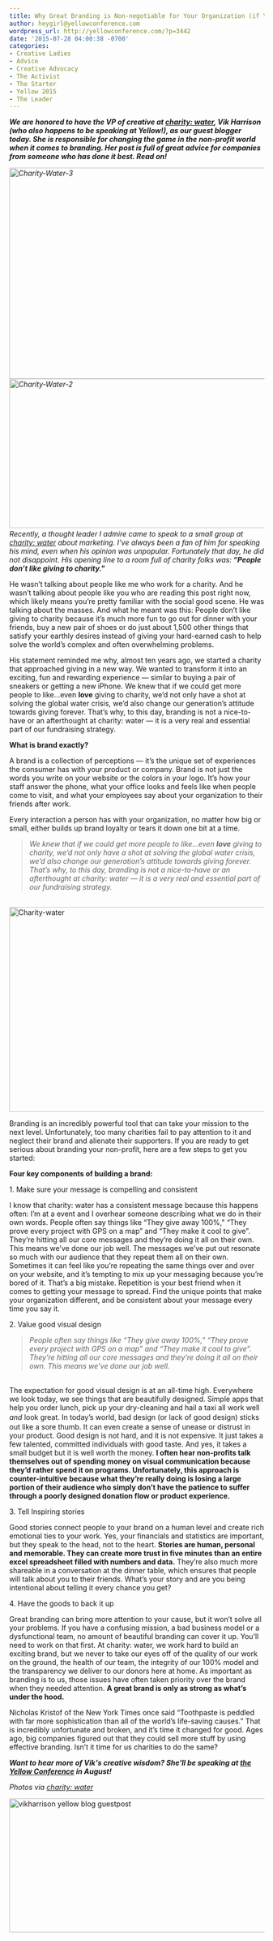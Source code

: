 ```yaml
---
title: Why Great Branding is Non-negotiable for Your Organization (if You Want to Change the World)
author: heygirl@yellowconference.com
wordpress_url: http://yellowconference.com/?p=3442
date: '2015-07-28 04:00:38 -0700'
categories:
- Creative Ladies
- Advice
- Creative Advocacy
- The Activist
- The Starter
- Yellow 2015
- The Leader
---
```

<p><em><strong>We are honored to have the VP of creative at <a href="http://www.charitywater.org/?utm_medium=ppc&amp;utm_source=adwords&amp;utm_campaign=brand&amp;utm_content=brandcw5&amp;gclid=Cj0KEQjw58ytBRDMg-HVn4LuqasBEiQAhPkhuva01B7FnDK4xjZHpqwDvJq6gZzb5sD-aQ1eKogXYG0aAj-58P8HAQ" target="_blank">charity: water</a>, Vik Harrison (who also happens to be speaking at Yellow!), as our guest blogger today. She is responsible for changing the game in the non-profit world when it comes to branding. Her post is full of great advice for companies from someone who has done it best. Read on!</strong></em></p>
<p><em><a href="http://yellowconference.com/wp-content/uploads/2015/07/Charity-Water-3.png"><img class="aligncenter size-full wp-image-3454" src="http://yellowconference.com/wp-content/uploads/2015/07/Charity-Water-3.png" alt="Charity-Water-3" width="700" height="416" /></a><br />
<a href="http://yellowconference.com/wp-content/uploads/2015/07/Charity-Water-2.png"><img class="aligncenter size-full wp-image-3453" src="http://yellowconference.com/wp-content/uploads/2015/07/Charity-Water-2.png" alt="Charity-Water-2" width="700" height="294" /></a><a href="http://yellowconference.com/wp-content/uploads/2015/07/7304235038_1b126734c0_o.jpg"><br />
</a>Recently, a thought leader I admire came to speak to a small group at <a href="http://www.charitywater.org/">charity: water</a> about marketing. I&rsquo;ve always been a fan of him for speaking his mind, even when his opinion was unpopular. Fortunately that day, he did not disappoint. His opening line to a room full of charity folks was:<strong> &ldquo;People don&rsquo;t like giving to charity."</strong></em></p>
<p>He wasn&rsquo;t talking about people like me who work for a charity. And he wasn&rsquo;t talking about people like you who are reading this post right now, which likely means you&rsquo;re pretty familiar with the social good scene. He was talking about the masses. And what he meant was this: People don&rsquo;t like giving to charity because it&rsquo;s much more fun to go out for dinner with your friends, buy a new pair of shoes or do just about 1,500 other things that satisfy your earthly desires instead of giving your hard-earned cash to help solve the world&rsquo;s complex and often overwhelming problems.</p>
<p>His statement reminded me why, almost ten years ago, we started a charity that approached giving in a new way. We wanted to transform it into an exciting, fun and rewarding experience &mdash; similar to buying a pair of sneakers or getting a new iPhone. We knew that if we could get more people to like&hellip;even <strong>love</strong> giving to charity, we&rsquo;d not only have a shot at solving the global water crisis, we&rsquo;d also change our generation&rsquo;s attitude towards giving forever. That&rsquo;s why, to this day, branding is not a nice-to-have or an afterthought at charity: water &mdash; it is a very real and essential part of our fundraising strategy.</p>
<p><strong>What is brand exactly?</strong></p>
<p>A brand is a collection of perceptions &mdash; it&rsquo;s the unique set of experiences the consumer has with your product or company. Brand is not just the words you write on your website or the colors in your logo. It&rsquo;s how your staff answer the phone, what your office looks and feels like when people come to visit, and what your employees say about your organization to their friends after work.</p>
<p>Every interaction a person has with your organization, no matter how big or small, either builds up brand loyalty or tears it down one bit at a time.</p>
<blockquote><p><em> We knew that if we could get more people to like&hellip;even <strong>love</strong> giving to charity, we&rsquo;d not only have a shot at solving the global water crisis, we&rsquo;d also change our generation&rsquo;s attitude towards giving forever. That&rsquo;s why, to this day, branding is not a nice-to-have or an afterthought at charity: water &mdash; it is a very real and essential part of our fundraising strategy. </em></blockquote><br />
<a href="http://yellowconference.com/wp-content/uploads/2015/07/Charity-water.png"><img class="aligncenter size-full wp-image-3452" src="http://yellowconference.com/wp-content/uploads/2015/07/Charity-water.png" alt="Charity-water" width="700" height="404" /></a></p>
<p> Branding is an incredibly powerful tool that can take your mission to the next level. Unfortunately, too many charities fail to pay attention to it and neglect their brand and alienate their supporters. If you are ready to get serious about branding your non-profit, here are a few steps to get you started: </p>
<p><strong> Four key components of building a brand: </strong></p>
<p>1. Make sure your message is compelling and consistent</p>
<p>I know that charity: water has a consistent message because this happens often: I&rsquo;m at a event and I overhear someone describing what we do in their own words. People often say things like &ldquo;They give away 100%," &ldquo;They prove every project with GPS on a map&rdquo; and &ldquo;They make it cool to give&rdquo;. They&rsquo;re hitting all our core messages and they&rsquo;re doing it all on their own. This means we&rsquo;ve done our job well. The messages we&rsquo;ve put out resonate so much with our audience that they repeat them all on their own. Sometimes it can feel like you&rsquo;re repeating the same things over and over on your website, and it&rsquo;s tempting to mix up your messaging because you&rsquo;re bored of it. That&rsquo;s a big mistake. Repetition is your best friend when it comes to getting your message to spread. Find the unique points that make your organization different, and be consistent about your message every time you say it.</p>
<p>2. Value good visual design</p>
<blockquote><p><em> People often say things like &ldquo;They give away 100%," &ldquo;They prove every project with GPS on a map&rdquo; and &ldquo;They make it cool to give&rdquo;. They&rsquo;re hitting all our core messages and they&rsquo;re doing it all on their own. This means we&rsquo;ve done our job well. </em></blockquote><br />
 The expectation for good visual design is at an all-time high. Everywhere we look today, we see things that are beautifully designed. Simple apps that help you order lunch, pick up your dry-cleaning and hail a taxi all work well  <em style="line-height: 1.5;">and</em>  look great. In today&rsquo;s world, bad design (or lack of good design) sticks out like a sore thumb. It can even create a sense of unease or distrust in your product. Good design is not hard, and it is not expensive. It just takes a few talented, committed individuals with good taste. And yes, it takes a small budget but it is well worth the money. <strong>I often hear non-profits talk themselves out of spending money on visual communication because they&rsquo;d rather spend it on programs. Unfortunately, this approach is counter-intuitive because what they&rsquo;re really doing is losing a large portion of their audience who simply don&rsquo;t have the patience to suffer through a poorly designed donation flow or product experience.</strong> </p>
<p>3. Tell Inspiring stories</p>
<p>Good stories connect people to your brand on a human level and create rich emotional ties to your work. Yes, your financials and statistics are important, but they speak to the head, not to the heart. <strong>Stories are human, personal and memorable. They can create more trust in five minutes than an entire excel spreadsheet filled with numbers and data.</strong> They&rsquo;re also much more shareable in a conversation at the dinner table, which ensures that people will talk about you to their friends. What&rsquo;s your story and are you being intentional about telling it every chance you get?</p>
<p>4. Have the goods to back it up</p>
<p>Great branding can bring more attention to your cause, but it won&rsquo;t solve all your problems. If you have a confusing mission, a bad business model or a dysfunctional team, no amount of beautiful branding can cover it up. You&rsquo;ll need to work on that first. At charity: water, we work hard to build an exciting brand, but we never to take our eyes off of the quality of our work on the ground, the health of our team, the integrity of our 100% model and the transparency we deliver to our donors here at home. As important as branding is to us, those issues have often taken priority over the brand when they needed attention. <strong>A great brand is only as strong as what&rsquo;s under the hood.</strong></p>
<p>Nicholas Kristof of the New York Times once said &ldquo;Toothpaste is peddled with far more sophistication than all of the world&rsquo;s life-saving causes.&rdquo; That is incredibly unfortunate and broken, and it&rsquo;s time it changed for good. Ages ago, big companies figured out that they could sell more stuff by using effective branding. Isn&rsquo;t it time for us charities to do the same?</p>
<p><strong><em>Want to hear more of Vik's creative wisdom? She'll be speaking at <a href="http://yellowconference.com/" target="_blank">the Yellow Conference</a> in August!</em></strong></p>
<p><em>Photos via&nbsp;<a href="http://www.charitywater.org/?utm_medium=ppc&amp;utm_source=adwords&amp;utm_campaign=brand&amp;utm_content=brandcw5&amp;gclid=Cj0KEQjw58ytBRDMg-HVn4LuqasBEiQAhPkhuva01B7FnDK4xjZHpqwDvJq6gZzb5sD-aQ1eKogXYG0aAj-58P8HAQ" target="_blank">charity: water</a></em></p>
<p><a href="http://www.charitywater.org/?utm_medium=ppc&amp;utm_source=adwords&amp;utm_campaign=brand&amp;utm_content=brandcw5&amp;gclid=Cj0KEQjw58ytBRDMg-HVn4LuqasBEiQAhPkhuva01B7FnDK4xjZHpqwDvJq6gZzb5sD-aQ1eKogXYG0aAj-58P8HAQ" target="_blank"><img class="aligncenter size-full wp-image-3446" src="http://yellowconference.com/wp-content/uploads/2015/07/vikharrison.jpg" alt="vikharrison yellow blog guestpost" width="700" height="264" /></a></p>
<p>&nbsp;</p>
